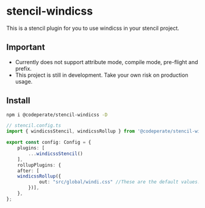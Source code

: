 # stencil-windicss
This is a stencil plugin for you to use windicss in your stencil project.
## Important

- Currently does not support attribute mode, compile mode, pre-flight and prefix.
- This project is still in development. Take your own risk on production usage.

## Install

```bash
npm i @codeperate/stencil-windicss -D
```

```ts
// stencil.config.ts
import { windicssStencil, windicssRollup } from '@codeperate/stencil-windicss'

export const config: Config = {
    plugins: [
        ...windicssStencil()
    ],
    rollupPlugins: {
	after: [
	windicssRollup({
            out: "src/global/windi.css" //These are the default values.
        })],
    },
};
```
